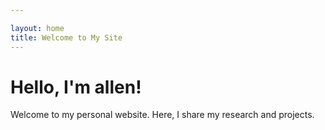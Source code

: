 ```yaml
---

layout: home
title: Welcome to My Site
---
```


# Hello, I'm allen!

Welcome to my personal website. Here, I share my research and projects.

